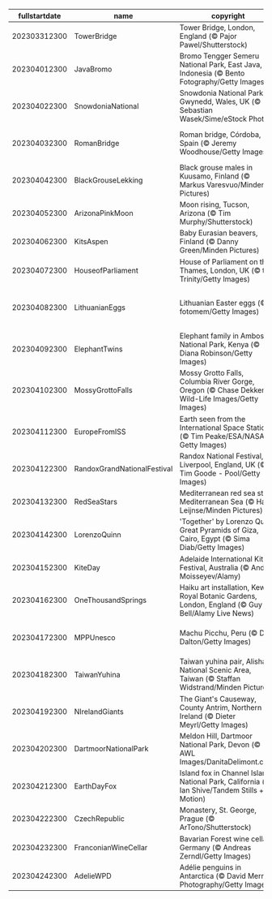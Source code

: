 |fullstartdate|name|copyright|title|image|
|--|--|--|--|--|
202303312300|TowerBridge|Tower Bridge, London, England (© Pajor Pawel/Shutterstock)|Beauty beyond imagination|![](/en-GB/2023/04/202303312300TowerBridge.jpg)|
202304012300|JavaBromo|Bromo Tengger Semeru National Park, East Java, Indonesia (© Bento Fotography/Getty Images)|Where is this ethereal mountain?|![](/en-GB/2023/04/202304012300JavaBromo.jpg)|
202304022300|SnowdoniaNational|Snowdonia National Park, Gwynedd, Wales, UK (© Sebastian Wasek/Sime/eStock Photo)|A hiker’s dream|![](/en-GB/2023/04/202304022300SnowdoniaNational.jpg)|
202304032300|RomanBridge|Roman bridge, Córdoba, Spain (© Jeremy Woodhouse/Getty Images)|Where is this historical bridge?|![](/en-GB/2023/04/202304032300RomanBridge.jpg)|
202304042300|BlackGrouseLekking|Black grouse males in Kuusamo, Finland (© Markus Varesvuo/Minden Pictures)|Let’s have a lek, see?|![](/en-GB/2023/04/202304042300BlackGrouseLekking.jpg)|
202304052300|ArizonaPinkMoon|Moon rising, Tucson, Arizona (© Tim Murphy/Shutterstock)|A pink moon over Arizona|![](/en-GB/2023/04/202304052300ArizonaPinkMoon.jpg)|
202304062300|KitsAspen|Baby Eurasian beavers, Finland (© Danny Green/Minden Pictures)|Two hungry baby beavers|![](/en-GB/2023/04/202304062300KitsAspen.jpg)|
202304072300|HouseofParliament|House of Parliament on the Thames, London, UK (© the Trinity/Getty Images)|History in the making|![](/en-GB/2023/04/202304072300HouseofParliament.jpg)|
202304082300|LithuanianEggs|Lithuanian Easter eggs (© fotomem/Getty Images)|A delightfully ornate Easter display|![](/en-GB/2023/04/202304082300LithuanianEggs.jpg)|
202304092300|ElephantTwins|Elephant family in Amboseli National Park, Kenya (© Diana Robinson/Getty Images)|Strong sibling bonds|![](/en-GB/2023/04/202304092300ElephantTwins.jpg)|
202304102300|MossyGrottoFalls|Mossy Grotto Falls, Columbia River Gorge, Oregon (© Chase Dekker Wild-Life Images/Getty Images)|Where is this hidden waterfall?|![](/en-GB/2023/04/202304102300MossyGrottoFalls.jpg)|
202304112300|EuropeFromISS|Earth seen from the International Space Station (© Tim Peake/ESA/NASA via Getty Images)|A view that’s out of this world|![](/en-GB/2023/04/202304112300EuropeFromISS.jpg)|
202304122300|RandoxGrandNationalFestival|Randox National Festival, Liverpool, England, UK (© Tim Goode - Pool/Getty Images)|Home of racing legends|![](/en-GB/2023/04/202304122300RandoxGrandNationalFestival.jpg)|
202304132300|RedSeaStars|Mediterranean red sea stars, Mediterranean Sea (© Hans Leijnse/Minden Pictures)|Stars in daylight|![](/en-GB/2023/04/202304132300RedSeaStars.jpg)|
202304142300|LorenzoQuinn|'Together' by Lorenzo Quinn, Great Pyramids of Giza, Cairo, Egypt (© Sima Diab/Getty Images)|When art imitates life|![](/en-GB/2023/04/202304142300LorenzoQuinn.jpg)|
202304152300|KiteDay|Adelaide International Kite Festival, Australia (© Andrey Moisseyev/Alamy)|Go fly a kite!|![](/en-GB/2023/04/202304152300KiteDay.jpg)|
202304162300|OneThousandSprings|Haiku art installation, Kew Royal Botanic Gardens, London, England (© Guy Bell/Alamy Live News)|Poetry in suspense|![](/en-GB/2023/04/202304162300OneThousandSprings.jpg)|
202304172300|MPPUnesco|Machu Picchu, Peru (© Dora Dalton/Getty Images)|A mountaintop cultural wonder|![](/en-GB/2023/04/202304172300MPPUnesco.jpg)|
202304182300|TaiwanYuhina|Taiwan yuhina pair, Alishan National Scenic Area, Taiwan (© Staffan Widstrand/Minden Pictures)|A cuddling pair of Taiwan yuhina|![](/en-GB/2023/04/202304182300TaiwanYuhina.jpg)|
202304192300|NIrelandGiants|The Giant's Causeway, County Antrim, Northern Ireland (© Dieter Meyrl/Getty Images)|A legend sprung from the ground|![](/en-GB/2023/04/202304192300NIrelandGiants.jpg)|
202304202300|DartmoorNationalPark|Meldon Hill, Dartmoor National Park, Devon (© AWL Images/DanitaDelimont.com)|Rugged rocks and ancient history|![](/en-GB/2023/04/202304202300DartmoorNationalPark.jpg)|
202304212300|EarthDayFox|Island fox in Channel Islands National Park, California (© Ian Shive/Tandem Stills + Motion)|Where can you find this cute creature?|![](/en-GB/2023/04/202304212300EarthDayFox.jpg)|
202304222300|CzechRepublic|Monastery, St. George, Prague (© ArTono/Shutterstock)|The beauty of intricate carvings|![](/en-GB/2023/04/202304222300CzechRepublic.jpg)|
202304232300|FranconianWineCellar|Bavarian Forest wine cellar, Germany (© Andreas Zerndl/Getty Images)|Hiding in the woods|![](/en-GB/2023/04/202304232300FranconianWineCellar.jpg)|
202304242300|AdelieWPD|Adélie penguins in Antarctica (© David Merron Photography/Getty Images)|Chilling out on an ice floe|![](/en-GB/2023/04/202304242300AdelieWPD.jpg)|
